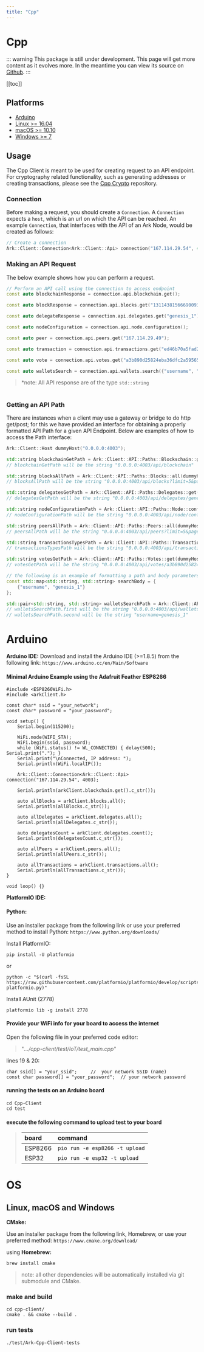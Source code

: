 ```yaml
---
title: "Cpp"
---
```


# Cpp

::: warning
This package is still under development. This page will get more content as it evolves more. In the meantime you can view its source on [Github](https://github.com/ArkEcosystem/cpp-client/).
:::

[[toc]]

## Platforms

- [Arduino](#Arduino)
- [Linux >= 16.04](#OS)
- [macOS >= 10.10](#OS)
- [Windows >= 7](#OS)

## Usage

The Cpp Client is meant to be used for creating request to an API endpoint.
For cryptography related functionality, such as generating addresses or creating transactions,
please see the [Cpp Crypto](https://github.com/ArkEcosystem/cpp-crypto) repository.

### Connection

Before making a request, you should create a `Connection`.
A `Connection` expects a `host`, which is an url on which the API can be reached.
An example `Connection`, that interfaces with the API of an Ark Node, would be created as follows:

```cpp
// Create a connection
Ark::Client::Connection<Ark::Client::Api> connection("167.114.29.54", 4003);
```

### Making an API Request

The below example shows how you can perform a request.

```cpp
// Perform an API call using the connection to access endpoint
const auto blockchainResponse = connection.api.blockchain.get();

const auto blockResponse = connection.api.blocks.get("13114381566690093367")

const auto delegateResponse = connection.api.delegates.get("genesis_1");

const auto nodeConfiguration = connection.api.node.configuration();

const auto peer = connection.api.peers.get("167.114.29.49");

const auto transaction = connection.api.transactions.get("ed46b70a5fad2957c09aa0e0d02b7a2e3e4ab93f0581d1a871e0c44907a4f3e4");

const auto vote = connection.api.votes.get("a3b890d25824eba36dfc2a5956590c68101378211dab216ae92c123ab1ba4b67");

const auto walletsSearch = connection.api.wallets.search({"username", "genesis_1"});
```

> \*note: All API response are of the type `std::string`

#

### Getting an API Path

There are instances when a client may use a gateway or bridge to do http get/post;
for this we have provided an interface for obtaining a properly formatted API Path for a given API Endpoint.
Below are examples of how to access the Path interface:

```cpp
Ark::Client::Host dummyHost("0.0.0.0:4003");

std::string blockchainGetPath = Ark::Client::API::Paths::Blockschain::get(dummyHost);
// blockchainGetPath will be the string "0.0.0.0:4003/api/blockchain"

std::string blocksAllPath = Ark::Client::API::Paths::Blocks::all(dummyHost, 5 /* limit */, 1 /* page */);
// blocksAllPath will be the string "0.0.0.0:4003/api/blocks?limit=5&page=1"

std::string delegatesGetPath = Ark::Client::API::Paths::Delegates::get(dummyHost, "genesis_1");
// delegatesGetPath will be the string "0.0.0.0:4003/api/delegates/genesis_1"

std::string nodeConfigurationPath = Ark::Client::API::Paths::Node::configuration(dummyHost);
// nodeConfigurationPath will be the string "0.0.0.0:4003/api/node/configuration"

std::string peersAllPath = Ark::Client::API::Paths::Peers::all(dummyHost, 5 /* limit */, 1 /* page */);
// peersAllPath will be the string "0.0.0.0:4003/api/peers?limit=5&page=1"

std::string transactionsTypesPath = Ark::Client::API::Paths::Transactions::types(dummyHost);
// transactionsTypesPath will be the string "0.0.0.0:4003/api/transactions/types"

std::string votesGetPath = Ark::Client::API::Paths::Votes::get(dummyHost, "a3b890d25824eba36dfc2a5956590c68101378211dab216ae92c123ab1ba4b67");
// votesGetPath will be the string "0.0.0.0:4003/api/votes/a3b890d25824eba36dfc2a5956590c68101378211dab216ae92c123ab1ba4b67"

// the following is an example of formatting a path and body parameters for an http post
const std::map<std::string, std::string> searchBody = {
    {"username", "genesis_1"}
};

std::pair<std::string, std::string> walletsSearchPath = Ark::Client::API::Paths::Wallets::search(testHost, searchBody, 5, 1);
// walletsSearchPath.first will be the string "0.0.0.0:4003/api/wallets/search?limit=5&page=1"
// walletsSearchPath.second will be the string "username=genesis_1"
```

# Arduino

**Arduino IDE:**
Download and install the Arduino IDE (>=1.8.5) from the following link:
`https://www.arduino.cc/en/Main/Software`

#### Minimal Arduino Example using the Adafruit Feather ESP8266

```Arduino
#include <ESP8266WiFi.h>
#include <arkClient.h>

const char* ssid = "your_network";
const char* password = "your_password";

void setup() {
    Serial.begin(115200);

    WiFi.mode(WIFI_STA);
    WiFi.begin(ssid, password);
    while (WiFi.status() != WL_CONNECTED) { delay(500); Serial.print("."); }
    Serial.print("\nConnected, IP address: ");
    Serial.println(WiFi.localIP());

    Ark::Client::Connection<Ark::Client::Api> connection("167.114.29.54", 4003);

    Serial.println(arkClient.blockchain.get().c_str());

    auto allBlocks = arkClient.blocks.all();
    Serial.println(allBlocks.c_str());

    auto allDelegates = arkClient.delegates.all();
    Serial.println(allDelegates.c_str());

    auto delegatesCount = arkClient.delegates.count();
    Serial.println(delegatesCount.c_str());

    auto allPeers = arkClient.peers.all();
    Serial.println(allPeers.c_str());

    auto allTransactions = arkClient.transactions.all();
    Serial.println(allTransactions.c_str());
}

void loop() {}

```

**PlatformIO IDE:**

#### Python:

Use an installer package from the following link or use your preferred method to install Python:
`https://www.python.org/downloads/`

Install PlatformIO:

    pip install -U platformio

or

    python -c "$(curl -fsSL https://raw.githubusercontent.com/platformio/platformio/develop/scripts/get-platformio.py)"

Install AUnit (2778)

    platformio lib -g install 2778

#### Provide your WiFi info for your board to access the internet

Open the following file in your preferred code editor:

> "_.../cpp-client/test/IoT/test_main.cpp_"

lines 19 & 20:

```
char ssid[] = "your_ssid";     //  your network SSID (name)
const char password[] = "your_password";  // your network password
```

#### running the tests on an Arduino board

    cd Cpp-Client
    cd test

#### execute the following command to upload test to your board

> | board   | command                        |
> | :------ | :----------------------------- |
> | ESP8266 | `pio run -e esp8266 -t upload` |
> | ESP32   | `pio run -e esp32 -t upload`   |

#

# OS

## Linux, macOS and Windows

**CMake:**

Use an installer package from the following link, Homebrew, or use your preferred method:
`https://www.cmake.org/download/`

using
**Homebrew:**

    brew install cmake

> note: all other dependencies will be automatically installed via git submodule and CMake.

### make and build

    cd cpp-client/
    cmake . && cmake --build .

### run tests
    ./test/Ark-Cpp-Client-tests
